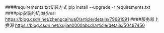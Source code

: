 ####requirements.txt安装方式
pip install --upgrade -r requirements.txt
####pip安装的坑 缺少ssl
https://blog.csdn.net/zhengcaihua0/article/details/79681991
####服务器上换源
https://blog.csdn.net/xujian0000abcd/article/details/50497456